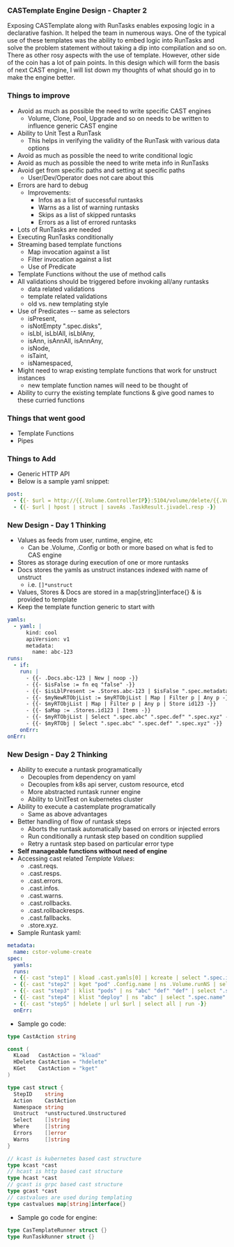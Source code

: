 ### CASTemplate Engine Design - Chapter 2
Exposing CASTemplate along with RunTasks enables exposing logic in a declarative fashion. It helped the team in numerous ways.
One of the typical use of these templates was the ability to embed logic into RunTasks and solve the problem statement without
taking a dip into compilation and so on. There as other rosy aspects with the use of template. However, other side of the coin
has a lot of pain points. In this design which will form the basis of next CAST engine, I will list down my thoughts of what
should go in to make the engine better.

### Things to improve
- Avoid as much as possible the need to write specific CAST engines
  - Volume, Clone, Pool, Upgrade and so on needs to be written to influence generic CAST engine
- Ability to Unit Test a RunTask
  - This helps in verifying the validity of the RunTask with various data options
- Avoid as much as possible the need to write conditional logic
- Avoid as much as possible the need to write meta info in RunTasks
- Avoid get from specific paths and setting at specific paths
  - User/Dev/Operator does not care about this
- Errors are hard to debug
  - Improvements:
    - Infos as a list of successful runtasks
    - Warns as a list of warning runtasks
    - Skips as a list of skipped runtasks
    - Errors as a list of errored runtasks
- Lots of RunTasks are needed
- Executing RunTasks conditionally
- Streaming based template functions
  - Map invocation against a list
  - Filter invocation against a list
  - Use of Predicate
- Template Functions without the use of method calls
- All validations should be triggered before invoking all/any runtasks
  - data related validations
  - template related validations
  - old vs. new templating style
- Use of Predicates -- same as selectors
  - isPresent,
  - isNotEmpty ".spec.disks",
  - isLbl, isLblAll, isLblAny,
  - isAnn, isAnnAll, isAnnAny,
  - isNode,
  - isTaint,
  - isNamespaced,
- Might need to wrap existing template functions that work for unstruct instances
  - new template function names will need to be thought of
- Ability to curry the existing template functions & give good names to these curried functions

### Things that went good
- Template Functions
- Pipes

### Things to Add
- Generic HTTP API
- Below is a sample yaml snippet:
```yaml
post:
  - {{- $url = http://{{.Volume.ControllerIP}}:5104/volume/delete/{{.Volume.owner}} -}}
  - {{- $url | hpost | struct | saveAs .TaskResult.jivadel.resp -}}
```

### New Design - Day 1 Thinking
- Values as feeds from user, runtime, engine, etc
  - Can be .Volume, .Config or both or more based on what is fed to CAS engine
- Stores as storage during execution of one or more runtasks
- Docs stores the yamls as unstruct instances indexed with name of unstruct
  - i.e. `[]*unstruct`
- Values, Stores & Docs are stored in a map[string]interface{} & is provided to template
- Keep the template function generic to start with
```yaml
yamls:
  - yaml: |
      kind: cool
      apiVersion: v1
      metadata:
        name: abc-123
runs:
  - if: 
    run: |
      - {{- .Docs.abc-123 | New | noop -}}
      - {{- $isFalse := fn eq "false" -}}
      - {{- $isLblPresent := .Stores.abc-123 | $isFalse ".spec.metadata.labels" -}}
      - {{- $myNewRTObjList := $myRTObjList | Map | Filter p | Any p -}}
      - {{- $myRTObjList | Map | Filter p | Any p | Store id123 -}}
      - {{- $aMap := .Stores.id123 | Items -}}
      - {{- $myRTObjList | Select ".spec.abc" ".spec.def" ".spec.xyz" -}}
      - {{- $myRTObj | Select ".spec.abc" ".spec.def" ".spec.xyz" -}}
    onErr: 
onErr:
```

### New Design - Day 2 Thinking
- Ability to execute a runtask programatically
  - Decouples from dependency on yaml
  - Decouples from k8s api server, custom resource, etcd
  - More abstracted runtask runner engine
  - Ability to UnitTest on kubernetes cluster
- Ability to execute a castemplate programatically
  - Same as above advantages
- Better handling of flow of runtask steps
  - Aborts the runtask automatically based on errors or injected errors
  - Run conditionally a runtask step based on condition supplied
  - Retry a runtask step based on particular error type
- **Self manageable functions without need of engine**
- Accessing cast related _Template Values_:
  - .cast.reqs.
  - .cast.resps.
  - .cast.errors.
  - .cast.infos.
  - .cast.warns.
  - .cast.rollbacks.
  - .cast.rollbackresps.
  - .cast.fallbacks.
  - .store.xyz.
- Sample Runtask yaml:
```yaml
metadata:
  name: cstor-volume-create
spec:
  yamls:
  runs:
  - {{- cast "step1" | kload .cast.yamls[0] | kcreate | select ".spec.ip" ".spec.uid" ".spec.name" | run -}}
  - {{- cast "step2" | kget "pod" .Config.name | ns .Volume.runNS | select ".spec.ip" ".spec.node" ".spec.status" | storeat ".poddetails" | run -}}
  - {{- cast "step3" | klist "pods" | ns "abc" "def" "def" | select ".spec.name" | where ".spec.status" "eq" "running" | where ".spec.label" "haskey" "abc" | where ".spec.label" "hasval" "def" | and | run -}}
  - {{- cast "step4" | klist "deploy" | ns "abc" | select ".spec.name" | where ".spec.labels" "has" "key=val" | where ".spec.labels" "has" "key1=val1" | or | run -}}
  - {{- cast "step5" | hdelete | url $url | select all | run -}}
  onErr:
```
- Sample go code:
```go
type CastAction string

const (
  KLoad   CastAction = "kload"
  HDelete CastAction = "hdelete"
  KGet    CastAction = "kget"
)

type cast struct {
  StepID    string
  Action    CastAction
  Namespace string
  Unstruct  *unstructured.Unstructured
  Select    []string
  Where     []string
  Errors    []error
  Warns     []string
}

// kcast is kubernetes based cast structure
type kcast *cast
// hcast is http based cast structure
type hcast *cast
// gcast is grpc based cast structure
type gcast *cast
// castvalues are used during templating
type castvalues map[string]interface{}
```
- Sample go code for engine:
```go
type CasTemplateRunner struct {}
type RunTaskRunner struct {}
```
